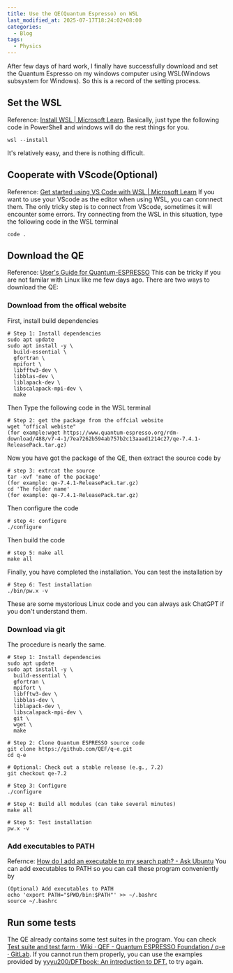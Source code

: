 ```yaml
---
title: Use the QE(Quantum Espresso) on WSL
last_modified_at: 2025-07-17T18:24:02+08:00
categories:
  - Blog
tags:
  - Physics
---
```


After few days of hard work, I finally have successfully download and set the Quantum Espresso on my windows computer using WSL(Windows subsystem for Windows). So this is a record of the setting process.
## Set the WSL
Reference: [Install WSL | Microsoft Learn](https://learn.microsoft.com/en-us/windows/wsl/install). 
Basically, just type the following code in PowerShell and windows will do the rest things for you.
```
wsl --install
```
It's relatively easy, and there is nothing difficult.
## Cooperate with VScode(Optional)
Reference: [Get started using VS Code with WSL | Microsoft Learn](https://learn.microsoft.com/en-us/windows/wsl/tutorials/wsl-vscode)
If you want to use your VScode as the editor when using WSL, you can connnect them. 
The only tricky step is to connect from VScode, sometimes it will encounter some errors. Try connecting from the WSL in this situation, type the following code in the WSL terminal
```
code .
```
## Download the QE
Reference: [User's Guide for Quantum-ESPRESSO](https://www.quantum-espresso.org/Doc/user_guide/)
This can be tricky if you are not familar with Linux like me few days ago. 
There are two ways to download the QE: 
### Download from the offical website
First, install build dependencies
```
# Step 1: Install dependencies
sudo apt update
sudo apt install -y \
  build-essential \
  gfortran \
  mpifort \
  libfftw3-dev \
  libblas-dev \
  liblapack-dev \
  libscalapack-mpi-dev \
  make
```
Then Type the following code in the WSL terminal
```
# Step 2: get the package from the offcial website
wget "offical webiste"
(for example:wget https://www.quantum-espresso.org/rdm-download/488/v7-4-1/7ea7262b594ab757b2c13aaad1214c27/qe-7.4.1-ReleasePack.tar.gz)
```
Now you have got the package of the QE, then extract the source code by
```
# step 3: extrcat the source
tar -xvf 'name of the package'
(for example: qe-7.4.1-ReleasePack.tar.gz)
cd 'The folder name'
(for example: qe-7.4.1-ReleasePack.tar.gz)
```
Then configure the code
```
# step 4: configure
./configure
```
Then build the code
```
# step 5: make all
make all
```
Finally, you have completed the installation.
You can test the installation by
```
# Step 6: Test installation
./bin/pw.x -v
```
These are some mystorious Linux code and you can always ask ChatGPT if you don't understand them.
### Download via git
The procedure is nearly the same. 

```
# Step 1: Install dependencies
sudo apt update
sudo apt install -y \
  build-essential \
  gfortran \
  mpifort \
  libfftw3-dev \
  libblas-dev \
  liblapack-dev \
  libscalapack-mpi-dev \
  git \
  wget \
  make

# Step 2: Clone Quantum ESPRESSO source code
git clone https://github.com/QEF/q-e.git
cd q-e

# Optional: Check out a stable release (e.g., 7.2)
git checkout qe-7.2

# Step 3: Configure
./configure

# Step 4: Build all modules (can take several minutes)
make all

# Step 5: Test installation
pw.x -v
```
### Add executables to PATH
Refernce: [How do I add an executable to my search path? - Ask Ubuntu](https://askubuntu.com/questions/322772/how-do-i-add-an-executable-to-my-search-path)
You can add executables to PATH so you can call these program conveniently by 
```
(Optional) Add executables to PATH
echo 'export PATH="$PWD/bin:$PATH"' >> ~/.bashrc
source ~/.bashrc
```
## Run some tests
The QE already contains some test suites in the program. You can check [Test suite and test farm · Wiki · QEF - Quantum ESPRESSO Foundation / q-e · GitLab](https://gitlab.com/QEF/q-e/-/wikis/Developers/Test-suite-and-test-farm).
If you cannot run them properly, you can use the examples provided by [yyyu200/DFTbook: An introduction to DFT.](https://github.com/yyyu200/DFTbook/tree/master) to try again.

